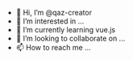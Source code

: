 - 👋 Hi, I’m @qaz-creator
- 👀 I’m interested in ...
- 🌱 I’m currently learning vue.js
- 💞️ I’m looking to collaborate on ...
- 📫 How to reach me ...

<!---
qaz-creator/qaz-creator is a ✨ special ✨ repository because its `README.md` (this file) appears on your GitHub profile.
You can click the Preview link to take a look at your changes.
--->
